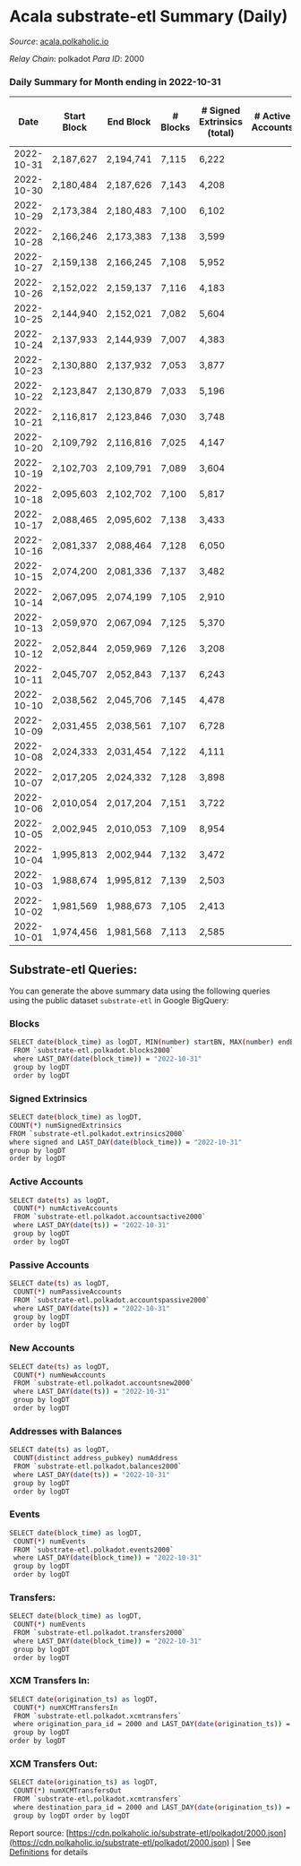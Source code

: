 # Acala substrate-etl Summary (Daily)

_Source_: [acala.polkaholic.io](https://acala.polkaholic.io)

*Relay Chain*: polkadot
*Para ID*: 2000



### Daily Summary for Month ending in 2022-10-31


| Date | Start Block | End Block | # Blocks | # Signed Extrinsics (total) | # Active Accounts | # Passive | # New | # Addresses with Balances | # Events | # Transfers | # XCM Transfers In | # XCM Transfers Out | Issues | 
| ---- | ----------- | --------- | -------- | --------------------------- | ----------------- | --------- | ----- | ------------------------- | -------- | ----------- | ------------------ | ------------------- | ------ |
| 2022-10-31 | 2,187,627 | 2,194,741 | 7,115 | 6,222 |  |  |  | 164,762 | 100,877 | 4,390 ($2,839,164.48) | 102 ($79,053.09) | 163 ($275,083.82) |  |
| 2022-10-30 | 2,180,484 | 2,187,626 | 7,143 | 4,208 |  |  |  | 164,682 | 87,551 | 2,588 ($2,107,132.95) | 117 ($140,546.46) | 189 ($240,613.50) |  |
| 2022-10-29 | 2,173,384 | 2,180,483 | 7,100 | 6,102 |  |  |  |  | 102,617 | 4,823 ($4,450,950.39) | 164 ($295,340.46) | 261 ($433,841.60) |  |
| 2022-10-28 | 2,166,246 | 2,173,383 | 7,138 | 3,599 |  |  |  | 164,599 | 82,307 | 1,847 ($4,440,528.52) | 132 ($204,730.70) | 212 ($2,697,834.23) |  |
| 2022-10-27 | 2,159,138 | 2,166,245 | 7,108 | 5,952 |  |  |  | 164,564 | 99,349 | 4,373 ($2,660,990.58) | 126 ($160,609.34) | 180 ($288,501.71) |  |
| 2022-10-26 | 2,152,022 | 2,159,137 | 7,116 | 4,183 |  |  |  |  | 89,423 | 3,122 ($3,214,515.25) | 162 ($333,080.12) | 200 ($157,720.33) |  |
| 2022-10-25 | 2,144,940 | 2,152,021 | 7,082 | 5,604 |  |  |  |  | 100,344 | 5,051 ($2,051,823.75) | 209 ($304,586.56) | 238 ($198,229.72) |  |
| 2022-10-24 | 2,137,933 | 2,144,939 | 7,007 | 4,383 |  |  |  |  | 91,650 | 3,771 ($3,582,526.83) | 194 ($240,650.44) | 197 ($142,803.96) |  |
| 2022-10-23 | 2,130,880 | 2,137,932 | 7,053 | 3,877 |  |  |  |  | 85,836 | 2,755 ($3,321,572.00) | 159 ($183,793.25) | 150 ($183,243.91) |  |
| 2022-10-22 | 2,123,847 | 2,130,879 | 7,033 | 5,196 |  |  |  | 164,383 | 95,614 | 4,308 ($2,916,325.18) | 143 ($122,225.77) | 158 ($174,538.74) |  |
| 2022-10-21 | 2,116,817 | 2,123,846 | 7,030 | 3,748 |  |  |  | 164,341 | 86,759 | 3,057 ($3,828,162.86) | 213 ($225,472.66) | 237 ($177,707.52) |  |
| 2022-10-20 | 2,109,792 | 2,116,816 | 7,025 | 4,147 |  |  |  | 164,302 | 86,529 | 3,056 ($2,324,158.53) | 157 ($180,277.60) | 176 ($127,872.68) |  |
| 2022-10-19 | 2,102,703 | 2,109,791 | 7,089 | 3,604 |  |  |  |  | 84,464 | 2,658 ($22,347,841.09) | 143 ($128,541.95) | 145 ($138,717.72) |  |
| 2022-10-18 | 2,095,603 | 2,102,702 | 7,100 | 5,817 |  |  |  |  | 100,290 | 5,234 ($2,332,318.98) | 140 ($158,609.50) | 168 ($93,882.94) |  |
| 2022-10-17 | 2,088,465 | 2,095,602 | 7,138 | 3,433 |  |  |  | 164,133 | 85,547 | 3,086 ($4,162,844.18) | 165 ($169,092.02) | 217 ($157,122.92) |  |
| 2022-10-16 | 2,081,337 | 2,088,464 | 7,128 | 6,050 |  |  |  | 164,069 | 105,241 | 5,766 ($4,802,058.06) | 206 ($188,728.19) | 239 ($173,391.00) |  |
| 2022-10-15 | 2,074,200 | 2,081,336 | 7,137 | 3,482 |  |  |  | 163,980 | 87,047 | 3,442 ($3,083,041.49) | 190 ($130,464.88) | 202 ($208,976.41) |  |
| 2022-10-14 | 2,067,095 | 2,074,199 | 7,105 | 2,910 |  |  |  | 163,903 | 81,407 | 2,595 ($2,447,527.79) | 191 ($173,907.17) | 237 ($117,021.80) |  |
| 2022-10-13 | 2,059,970 | 2,067,094 | 7,125 | 5,370 |  |  |  | 163,853 | 102,953 | 6,014 ($13,696,574.76) | 254 ($280,034.92) | 191 ($894,572.59) |  |
| 2022-10-12 | 2,052,844 | 2,059,969 | 7,126 | 3,208 |  |  |  | 163,785 | 85,613 | 3,494 ($5,297,841.20) | 155 ($163,786.90) | 133 ($222,533.42) |  |
| 2022-10-11 | 2,045,707 | 2,052,843 | 7,137 | 6,243 |  |  |  |  | 108,348 | 6,160 ($5,518,240.68) | 305 ($409,698.99) | 221 ($307,285.44) |  |
| 2022-10-10 | 2,038,562 | 2,045,706 | 7,145 | 4,478 |  |  |  |  | 92,130 | 3,477 ($3,907,767.70) | 209 ($329,559.69) | 170 ($243,582.91) |  |
| 2022-10-09 | 2,031,455 | 2,038,561 | 7,107 | 6,728 |  |  |  |  | 107,601 | 6,015 ($2,570,321.37) | 147 ($100,462.41) | 154 ($109,271.79) |  |
| 2022-10-08 | 2,024,333 | 2,031,454 | 7,122 | 4,111 |  |  |  |  | 91,653 | 3,900 ($4,094,834.83) | 174 ($232,506.09) | 146 ($281,699.57) |  |
| 2022-10-07 | 2,017,205 | 2,024,332 | 7,128 | 3,898 |  |  |  |  | 88,569 | 3,660 ($3,205,598.46) | 121 ($143,149.87) | 128 ($209,185.20) |  |
| 2022-10-06 | 2,010,054 | 2,017,204 | 7,151 | 3,722 |  |  |  |  | 91,006 | 4,079 ($3,995,943.92) | 209 ($141,645.12) | 220 ($221,004.06) |  |
| 2022-10-05 | 2,002,945 | 2,010,053 | 7,109 | 8,954 |  |  |  |  | 127,250 | 8,122 ($5,942,784.94) | 270 ($540,061.29) | 254 ($351,652.09) |  |
| 2022-10-04 | 1,995,813 | 2,002,944 | 7,132 | 3,472 |  |  |  |  | 46,557 | 3,982 ($3,334,296.78) | 260 ($324,830.10) | 175 ($196,978.72) |  |
| 2022-10-03 | 1,988,674 | 1,995,812 | 7,139 | 2,503 |  |  |  |  | 38,125 | 2,956 ($2,549,270.09) | 150 ($117,484.32) | 160 ($131,934.28) |  |
| 2022-10-02 | 1,981,569 | 1,988,673 | 7,105 | 2,413 |  |  |  |  | 39,758 | 3,518 ($1,834,311.34) | 261 ($153,587.29) | 163 ($106,765.31) |  |
| 2022-10-01 | 1,974,456 | 1,981,568 | 7,113 | 2,585 |  |  |  |  | 40,448 | 3,557 ($1,974,148.57) | 232 ($151,387.64) | 182 ($408,517.26) |  |

## Substrate-etl Queries:
You can generate the above summary data using the following queries using the public dataset `substrate-etl` in Google BigQuery:

### Blocks
```bash
SELECT date(block_time) as logDT, MIN(number) startBN, MAX(number) endBN, COUNT(*) numBlocks 
 FROM `substrate-etl.polkadot.blocks2000`  
 where LAST_DAY(date(block_time)) = "2022-10-31" 
 group by logDT 
 order by logDT
```

### Signed Extrinsics
```bash
SELECT date(block_time) as logDT, 
COUNT(*) numSignedExtrinsics 
FROM `substrate-etl.polkadot.extrinsics2000`  
where signed and LAST_DAY(date(block_time)) = "2022-10-31" 
group by logDT 
order by logDT
```

### Active Accounts
```bash
SELECT date(ts) as logDT, 
 COUNT(*) numActiveAccounts 
 FROM `substrate-etl.polkadot.accountsactive2000` 
 where LAST_DAY(date(ts)) = "2022-10-31" 
 group by logDT 
 order by logDT
```

### Passive Accounts
```bash
SELECT date(ts) as logDT, 
 COUNT(*) numPassiveAccounts 
 FROM `substrate-etl.polkadot.accountspassive2000` 
 where LAST_DAY(date(ts)) = "2022-10-31" 
 group by logDT 
 order by logDT
```

### New Accounts
```bash
SELECT date(ts) as logDT, 
 COUNT(*) numNewAccounts 
 FROM `substrate-etl.polkadot.accountsnew2000` 
 where LAST_DAY(date(ts)) = "2022-10-31" 
 group by logDT
 order by logDT
```

### Addresses with Balances
```bash
SELECT date(ts) as logDT,
 COUNT(distinct address_pubkey) numAddress 
 FROM `substrate-etl.polkadot.balances2000` 
 where LAST_DAY(date(ts)) = "2022-10-31" 
 group by logDT 
 order by logDT
```

### Events
```bash
SELECT date(block_time) as logDT, 
 COUNT(*) numEvents 
 FROM `substrate-etl.polkadot.events2000` 
 where LAST_DAY(date(block_time)) = "2022-10-31" 
 group by logDT 
 order by logDT
```

### Transfers:
```bash
SELECT date(block_time) as logDT, 
 COUNT(*) numEvents 
 FROM `substrate-etl.polkadot.transfers2000` 
 where LAST_DAY(date(block_time)) = "2022-10-31" 
 group by logDT 
 order by logDT
```

### XCM Transfers In:
```bash
SELECT date(origination_ts) as logDT, 
 COUNT(*) numXCMTransfersIn 
 FROM `substrate-etl.polkadot.xcmtransfers` 
 where origination_para_id = 2000 and LAST_DAY(date(origination_ts)) = "2022-10-31" 
 group by logDT 
order by logDT
```

### XCM Transfers Out:
```bash
SELECT date(origination_ts) as logDT, 
 COUNT(*) numXCMTransfersOut 
 FROM `substrate-etl.polkadot.xcmtransfers` 
 where destination_para_id = 2000 and LAST_DAY(date(origination_ts)) = "2022-10-31" 
 group by logDT order by logDT
```


Report source: [https://cdn.polkaholic.io/substrate-etl/polkadot/2000.json](https://cdn.polkaholic.io/substrate-etl/polkadot/2000.json) | See [Definitions](/DEFINITIONS.md) for details
